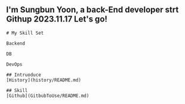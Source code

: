 ## I'm Sungbun Yoon, a back-End developer strt Githup 2023.11.17 Let's go!
```
# My Skill Set 

Backend

DB

DevOps
```
```
## Intruoduce
[History](history/README.md)
```
```
## Skill
[Github](GitbubToUse/README.md)
```

